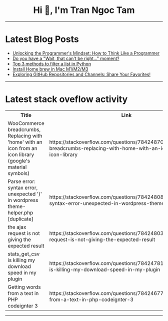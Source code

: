 <h1 align="center">Hi 👋, I'm Tran Ngoc Tam</h1>

---

# Latest Blog Posts 
<!-- BLOG-POST-LIST:START -->
- [Unlocking the Programmer&#39;s Mindset: How to Think Like a Programmer](https://dev.to/unclejessroth/unlocking-the-programmers-mindset-how-to-think-like-a-programmer-1djm)
- [Do you have a &quot;Wait, that can&#39;t be right...&quot; moment?](https://dev.to/phalkmin/do-you-have-a-wait-that-cant-be-right-moment-49k8)
- [Top 3 methods to filter a list in Python](https://dev.to/bybydev/top-3-methods-to-filter-a-list-in-python-19fe)
- [Install Home brew in Mac M1/M2/M3](https://dev.to/khairunnaharnowrin/install-home-brew-in-mac-m1m2m3-mg)
- [Exploring GitHub Repositories and Channels: Share Your Favorites!](https://dev.to/basel5001/exploring-github-repositories-and-channels-share-your-favorites-3nm)
<!-- BLOG-POST-LIST:END -->

---

# Latest stack oveflow activity
<table>
  <tr><th>Title</th><th>Link</th></tr>
  <!-- STACKOVERFLOW:START --><tr><td>WooCommerce breadcrumbs, Replacing with &#39;home&#39; with an icon from an icon library &lpar;google&#39;s material symbols&rpar;</td><td>https://stackoverflow.com/questions/78424870/woocommerce-breadcrumbs-replacing-with-home-with-an-icon-from-an-icon-library</td></tr><tr><td>Parse error: syntax error, unexpected &#39;&rpar;&#39; in wordpress theme-helper.php [duplicate]</td><td>https://stackoverflow.com/questions/78424808/parse-error-syntax-error-unexpected-in-wordpress-theme-helper-php</td></tr><tr><td>the ajax request is not giving the expected result</td><td>https://stackoverflow.com/questions/78424803/the-ajax-request-is-not-giving-the-expected-result</td></tr><tr><td>stats_get_csv is killing my download speed in my plugin</td><td>https://stackoverflow.com/questions/78424781/stats-get-csv-is-killing-my-download-speed-in-my-plugin</td></tr><tr><td>Getting words from a text in PHP codeignter 3</td><td>https://stackoverflow.com/questions/78424677/getting-words-from-a-text-in-php-codeignter-3</td></tr><!-- STACKOVERFLOW:END -->
</table>

---


